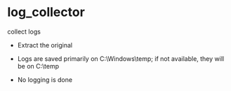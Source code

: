 # log_collector
collect logs

- Extract the original

- Logs are saved primarily on C:\Windows\temp; if not available, they will be on C:\temp

- No logging is done
  


